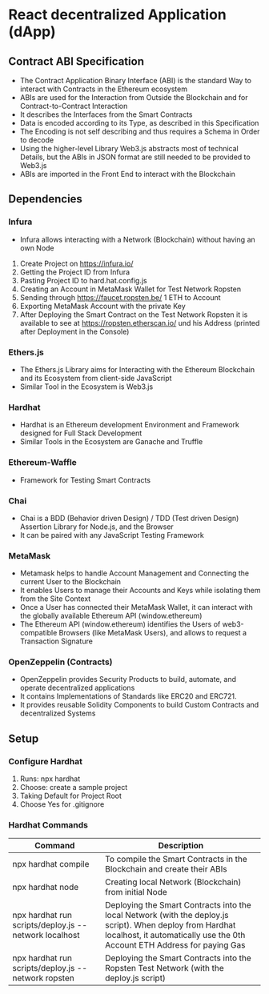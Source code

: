 # React decentralized Application (dApp)

## Contract ABI Specification
* The Contract Application Binary Interface (ABI) is the standard Way to interact with Contracts in the Ethereum ecosystem
* ABIs are used for the Interaction from Outside the Blockchain and for Contract-to-Contract Interaction
* It describes the Interfaces from the Smart Contracts
* Data is encoded according to its Type, as described in this Specification
* The Encoding is not self describing and thus requires a Schema in Order to decode
* Using the higher-level Library Web3.js abstracts most of technical Details, but the ABIs in JSON format are still needed to be provided to Web3.js
* ABIs are imported in the Front End to interact with the Blockchain

## Dependencies
### Infura
* Infura allows interacting with a Network (Blockchain) without having an own Node
1) Create Project on https://infura.io/
1) Getting the Project ID from Infura
1) Pasting Project ID to hard.hat.config.js
1) Creating an Account in MetaMask Wallet for Test Network Ropsten
1) Sending through https://faucet.ropsten.be/ 1 ETH to Account
1) Exporting MetaMask Account with the private Key
1) After Deploying the Smart Contract on the Test Network Ropsten it is available to see at https://ropsten.etherscan.io/ und his Address (printed after Deployment in the Console)

### Ethers.js
* The Ethers.js Library aims for Interacting with the Ethereum Blockchain and its Ecosystem  from client-side JavaScript
* Similar Tool in the Ecosystem is Web3.js

### Hardhat
* Hardhat is an Ethereum development Environment and Framework designed for Full Stack Development
* Similar Tools in the Ecosystem are Ganache and Truffle

### Ethereum-Waffle
* Framework for Testing Smart Contracts

### Chai
* Chai is a BDD (Behavior driven Design) / TDD (Test driven Design) Assertion Library for Node.js, and the Browser
* It can be paired with any JavaScript Testing Framework

### MetaMask
* Metamask helps to handle Account Management and Connecting the current User to the Blockchain 
* It enables Users to manage their Accounts and Keys while isolating them from the Site Context
* Once a User has connected their MetaMask Wallet, it can interact with the globally available Ethereum API (window.ethereum)
* The Ethereum API (window.ethereum) identifies the Users of web3-compatible Browsers (like MetaMask Users), and allows to request a Transaction Signature

### OpenZeppelin (Contracts)
* OpenZeppelin provides Security Products to build, automate, and operate decentralized applications 
* It contains Implementations of Standards like ERC20 and ERC721.
* It provides reusable Solidity Components to build Custom Contracts and decentralized Systems

## Setup
### Configure Hardhat
1) Runs: npx hardhat
1) Choose: create a sample project
1) Taking Default for Project Root
1) Choose Yes for .gitignore

### Hardhat Commands
| Command | Description | 
| --- | --- |
| npx hardhat compile | To compile the Smart Contracts in the Blockchain and create their ABIs |
| npx hardhat node | Creating local Network (Blockchain) from initial Node |
| npx hardhat run scripts/deploy.js --network localhost | Deploying the Smart Contracts into the local Network (with the deploy.js script). When deploy from Hardhat localhost, it automatically use the 0th Account ETH Address for paying Gas |
| npx hardhat run scripts/deploy.js --network ropsten | Deploying the Smart Contracts into the Ropsten Test Network (with the deploy.js script) |


